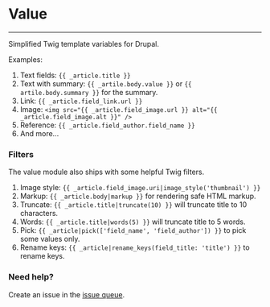 # Value
---
Simplified Twig template variables for Drupal.

Examples:

1. Text fields: `{{ _article.title }}`
2. Text with summary: `{{ _artile.body.value }}` or `{{ artile.body.summary }}` for the summary.
3. Link: `{{ _article.field_link.url }}`
4. Image: `<img src="{{ _article.field_image.url }} alt="{{ _article.field_image.alt }}" />`
5. Reference: `{{ _article.field_author.field_name }}`
6. And more...

### Filters
The value module also ships with some helpful Twig filters.

1. Image style: `{{ _article.field_image.uri|image_style('thumbnail') }}`
2. Markup: `{{ _article.body|markup }}` for rendering safe HTML markup.
3. Truncate: `{{ _article.title|truncate(10) }}` will truncate title to 10 characters.
4. Words: `{{ _article.title|words(5) }}` will truncate title to 5 words.
5. Pick: `{{ _article|pick(['field_name', 'field_author']) }}` to pick some values only.
6. Rename keys: `{{ _article|rename_keys(field_title: 'title') }}` to rename keys.

### Need help?

Create an issue in the [issue queue](https://www.drupal.org/project/issues/value).

